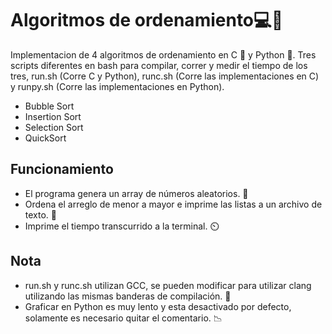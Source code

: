 # Algoritmos de ordenamiento:computer::rocket:

Implementacion de 4 algoritmos de ordenamiento en C :robot: y Python :snake:. Tres scripts diferentes en bash para compilar, correr y medir el tiempo de los tres, run.sh (Corre C y Python), runc.sh (Corre las implementaciones en C) y runpy.sh (Corre las implementaciones en Python).

- Bubble Sort
- Insertion Sort
- Selection Sort
- QuickSort

## Funcionamiento
- El programa genera un array de números aleatorios. 🏃
- Ordena el arreglo de menor a mayor e imprime las listas a un archivo de texto. 📝
- Imprime el tiempo transcurrido a la terminal. ⏲️

## Nota
- run.sh y runc.sh utilizan GCC, se pueden modificar para utilizar clang utilizando las mismas banderas de compilación. 🤖
- Graficar en Python es muy lento y esta desactivado por defecto, solamente es necesario quitar el comentario. 📉
